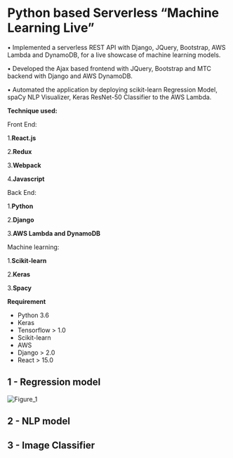 # Python based Serverless “Machine Learning Live”
• Implemented a serverless REST API with Django, JQuery, Bootstrap, AWS Lambda and DynamoDB, for a live showcase of machine learning models.

• Developed the Ajax based frontend with JQuery, Bootstrap and MTC backend with Django and AWS DynamoDB.

• Automated the application by deploying scikit-learn Regression Model, spaCy NLP Visualizer, Keras ResNet-50 Classifier to the AWS Lambda.

**Technique used:**    

Front End:

1.**React.js**

2.**Redux**   

3.**Webpack**

4.**Javascript**

Back End:

1.**Python**

2.**Django**   

3.**AWS Lambda and DynamoDB**

Machine learning: 

1.**Scikit-learn**

2.**Keras**   

3.**Spacy**   


**Requirement** 

- Python 3.6  
- Keras
- Tensorflow > 1.0  
- Scikit-learn
- AWS
- Django > 2.0
- React > 15.0

## 1 - Regression model

![Figure_1](/image/Figure_1.png)

## 2 - NLP model

## 3 - Image Classifier
